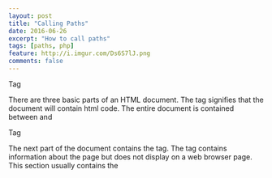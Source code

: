 ```yaml
---
layout: post
title: "Calling Paths"
date: 2016-06-26
excerpt: "How to call paths"
tags: [paths, php]
feature: http://i.imgur.com/Ds6S7lJ.png
comments: false
---
```


<html> Tag

There are three basic parts of an HTML document. The <html> tag signifies that the document will contain html code. The entire document is contained between <html> and </html>

<head> Tag

The next part of the document contains the <head> tag. The <head> tag contains information about the page but does not display on a web browser page. This section usually contains the <title> tag which displays the name of the page on the menu tab of a web browser. This section can also contains the <link> tag which links to a .css file that can provide style and formatting for a web page. The end of this section is closed with a </head> tag.

<body> Tag

The last section of a HTML document is the <body>. The content of the page is contained in this section. There are many tags that can be used in this section. <h1> to <h6> are headlines that decrease in font size from one to six. The <p> is the start of a new paragraph. Ordered lists can be created using <ol> and unordered lists use <ul>. The elements within these lists are signified using <li>. The <div> tag is used for a division in the document. This is helpful when formatting and styling the page. Tables can be created using <table>, hyperlinks use <a> tags, and images use <img>. There are countless other examples that can be viewed here.
